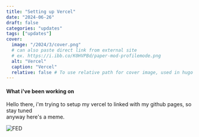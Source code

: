 ```yaml
---
title: "Setting up Vercel"
date: "2024-06-26"
draft: false
categories: "updates"
tags: ["updates"]
cover:
  image: "/2024/3/cover.png"
  # can also paste direct link from external site
  # ex. https://i.ibb.co/K0HVPBd/paper-mod-profilemode.png
  alt: "Vercel"
  caption: "Vercel"
  relative: false # To use relative path for cover image, used in hugo Page-bundles
---
```

#### What i've been working on
Hello there, i'm trying to setup my vercel to linked with my github pages, so stay tuned  
anyway here's a meme.  

![FED](/2024/3/1.png)